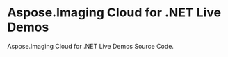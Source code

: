 # Aspose.Imaging Cloud for .NET Live Demos

Aspose.Imaging Cloud for .NET Live Demos Source Code.
 

